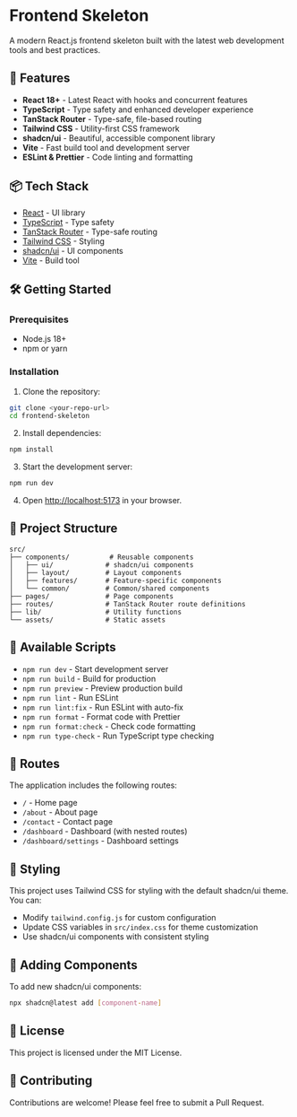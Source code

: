 # Frontend Skeleton

A modern React.js frontend skeleton built with the latest web development tools and best practices.

## 🚀 Features

- **React 18+** - Latest React with hooks and concurrent features
- **TypeScript** - Type safety and enhanced developer experience
- **TanStack Router** - Type-safe, file-based routing
- **Tailwind CSS** - Utility-first CSS framework
- **shadcn/ui** - Beautiful, accessible component library
- **Vite** - Fast build tool and development server
- **ESLint & Prettier** - Code linting and formatting

## 📦 Tech Stack

- [React](https://react.dev/) - UI library
- [TypeScript](https://www.typescriptlang.org/) - Type safety
- [TanStack Router](https://tanstack.com/router) - Type-safe routing
- [Tailwind CSS](https://tailwindcss.com/) - Styling
- [shadcn/ui](https://ui.shadcn.com/) - UI components
- [Vite](https://vitejs.dev/) - Build tool

## 🛠️ Getting Started

### Prerequisites

- Node.js 18+ 
- npm or yarn

### Installation

1. Clone the repository:
```bash
git clone <your-repo-url>
cd frontend-skeleton
```

2. Install dependencies:
```bash
npm install
```

3. Start the development server:
```bash
npm run dev
```

4. Open [http://localhost:5173](http://localhost:5173) in your browser.

## 📁 Project Structure

```
src/
├── components/          # Reusable components
│   ├── ui/             # shadcn/ui components
│   ├── layout/         # Layout components
│   ├── features/       # Feature-specific components
│   └── common/         # Common/shared components
├── pages/              # Page components
├── routes/             # TanStack Router route definitions
├── lib/                # Utility functions
└── assets/             # Static assets
```

## 🔧 Available Scripts

- `npm run dev` - Start development server
- `npm run build` - Build for production
- `npm run preview` - Preview production build
- `npm run lint` - Run ESLint
- `npm run lint:fix` - Run ESLint with auto-fix
- `npm run format` - Format code with Prettier
- `npm run format:check` - Check code formatting
- `npm run type-check` - Run TypeScript type checking

## 📄 Routes

The application includes the following routes:

- `/` - Home page
- `/about` - About page
- `/contact` - Contact page
- `/dashboard` - Dashboard (with nested routes)
- `/dashboard/settings` - Dashboard settings

## 🎨 Styling

This project uses Tailwind CSS for styling with the default shadcn/ui theme. You can:

- Modify `tailwind.config.js` for custom configuration
- Update CSS variables in `src/index.css` for theme customization
- Use shadcn/ui components with consistent styling

## 🧩 Adding Components

To add new shadcn/ui components:

```bash
npx shadcn@latest add [component-name]
```

## 📝 License

This project is licensed under the MIT License.

## 🤝 Contributing

Contributions are welcome! Please feel free to submit a Pull Request.
